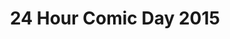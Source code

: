 ---
layout: story
title: 24 Hour Comic Day 2015
image: /assets/24hcd15/24hcdp
imageType: .png
pageNumber: 5
baseurl: /other/24hcd15/24hcd15
numPages: 24
origin: other.html
---